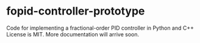 # fopid-controller-prototype
Code for implementing a fractional-order PID controller in Python and C++
License is MIT. More documentation will arrive soon.
